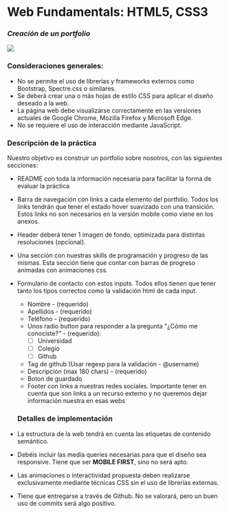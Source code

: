 # Web Fundamentals: HTML5, CSS3
### _Creación de un portfolio_

![](https://cdn-icons-png.flaticon.com/512/774/774520.png)



### Consideraciones generales:

- No se permite el uso de librerías y frameworks externos como Bootstrap, Spectre.css o similares.
- Se deberá crear una o más hojas de estilo CSS para aplicar el diseño deseado a la web.
- La página web debe visualizarse correctamente en las versiones actuales de Google Chrome, Mozilla Firefox y Microsoft       Edge.
- No se requiere el uso de interacción mediante JavaScript.



### Descripción de la práctica

Nuestro objetivo es construir un portfolio sobre nosotros, con las siguientes secciones:
- README con toda la información necesaria para facilitar la forma de evaluar la práctica
- Barra de navegación con links a cada elemento del portfolio. Todos los links tendrán que tener el estado hover suavizado    con una transición. Estos links no son necesarios en la versión mobile como viene en los anexos.
- Header deberá tener 1 imagen de fondo, optimizada para distintas resoluciones (opcional).
- Una sección con nuestras skills de programación y progreso de las mismas. Esta sección tiene que contar con barras de       progreso animadas con animaciones css.
 
- Formulario de contacto con estos inputs. Todos ellos tienen que tener tanto los tipos correctos como la validación html
  de cada input.

    - Nombre - (requerido)
    - Apellidos - (requerido)
    - Teléfono - (requerido)
    - Unos radio button para responder a la pregunta "¿Cómo me conociste?" - (requerido):
         - [ ] Universidad
         - [ ] Colegio
         - [ ] Github 
        
    - Tag de github (Usar regexp para la validación - @username)
    - Descripción (max 180 chars) - (requerido)
    - Boton de guardado
    - Footer con links a nuestras redes sociales. Importante tener en cuenta que son links a un recurso externo y no queremos dejar información nuestra en esas webs

    ### Detalles de implementación

- La estructura de la web tendrá en cuenta las etiquetas de contenido semántico.
- Debéis incluir las media queries necesarias para que el diseño sea responsive. Tiene que ser **MOBILE FIRST**, sino no será
  apto.
- Las animaciones o interactividad propuesta deben realizarse exclusivamente mediante técnicas CSS sin el uso de librerías 
    externas.
- Tiene que entregarse a través de Github. No se valorará, pero un buen uso de commits será algo positivo.
